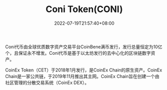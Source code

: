 ﻿---
weight: 
title: "Coni Token(CONI)"
description: "Coni代币由全球优质数字资产交易平台CoinBene满币发行，发行总量恒定为10亿个，且保证永不增发"
date: 2022-07-19T21:57:40+08:00
lastmod: 2022-07-19T16:45:40+08:00
draft: false
authors: ["june"]
featuredImage: "252.png"
link: "https://1234btc.com/qk/coni-tokenconi.html"
tags: ["数字代币","Coni Token(CONI)"]
categories: ["navigation"]
navigation: ["数字代币"]
lightgallery: true
toc: true
pinned: false
recommend: false
recommend1: false
---
Coni代币由全球优质数字资产交易平台CoinBene满币发行，发行总量恒定为10亿个，且保证永不增发。Coni代币是基于以太坊发行的去中心化的区块链数字资产。

CoinEx Token（CET）于2018年1月发行，是CoinEx Chain的原生资产。CoinEx Chain是一家公共链，于2019年11月推出其主网。CoinEx Chain旨在创建一个由社区管理的分散交易系统（CoinEx DEX）。